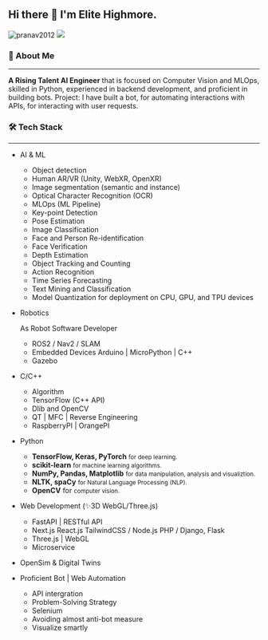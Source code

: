 ## Hi there 👋 I'm Elite Highmore.

<!--
**elitedev9283/elitedev9283** is a ✨ _special_ ✨ repository because its `README.md` (this file) appears on your GitHub profile.
<p align="left"> <img src="https://komarev.com/ghpvc/?username=pranav2012&label=Profile%20views&color=0e75b6&style=flat" alt="pranav2012" /> 
  <a href="https://github.com/pranav2012/"><img src="https://img.shields.io/github/followers/pranav2012.svg?label=Follow%20@pranav2012&style=social"/> </a>
</p>
Here are some ideas to get you started:

- 🔭 I’m currently working on ...
- 🌱 I’m currently learning ...
- 👯 I’m looking to collaborate on ...
- 🤔 I’m looking for help with ...
- 💬 Ask me about ...
- 📫 How to reach me: ...
- 😄 Pronouns: ...
- ⚡ Fun fact: ...
-->
<p align="left"> <img src="https://komarev.com/ghpvc/?username=elitedev9283&label=Profile%20views&color=0e75b6&style=flat" alt="pranav2012" /> 
  <a href="https://github.com/elitedev9283/"><img src="https://img.shields.io/github/followers/pranav2012.svg?label=Follow%20@elitedev9283&style=social"/> </a>
</p>

### 🚀 About Me
----
**A Rising Talent AI Engineer** that is focused on Computer Vision and MLOps, skilled in Python, experienced in backend development, and proficient in building bots. Project: I have built a bot, for automating interactions with APIs, for interacting with user requests.
### 🛠️ Tech Stack
----
- AI & ML
  * Object detection
  * Human AR/VR (Unity, WebXR, OpenXR)
  * Image segmentation (semantic and instance)
  * Optical Character Recognition (OCR)
  * MLOps (ML Pipeline)
  * Key-point Detection
  * Pose Estimation
  * Image Classification
  * Face and Person Re-identification
  * Face Verification
  * Depth Estimation
  * Object Tracking and Counting
  * Action Recognition
  * Time Series Forecasting
  * Text Mining and Classification
  * Model Quantization for deployment on CPU, GPU, and TPU devices

- Robotics
  <p align="left"> As Robot Software Developer</p>
  
  * ROS2 / Nav2 / SLAM
  * Embedded Devices Arduino | MicroPython | C++
  * Gazebo
- C/C++
  * Algorithm
  * TensorFlow (C++ API)
  * Dlib and OpenCV
  * QT | MFC | Reverse Engineering
  * RaspberryPI | OrangePI
- Python
  * **TensorFlow, Keras, PyTorch** <small>for deep learning.</small>
  * **scikit-learn** <small>for machine learning algorithms.</small>
  * **NumPy, Pandas, Matplotlib** <small>for data manipulation, analysis and visualiztion.</small>
  * **NLTK, spaCy** <small>for Natural Language Processing (NLP).</small>
  * **OpenCV** for <small>computer vision.</small>
- Web Development (✨3D WebGL/Three.js)
  * FastAPI | RESTful API
  * Next.js React.js TailwindCSS / Node.js PHP / Django, Flask
  * Three.js | WebGL
  * Microservice
- OpenSim & Digital Twins
- Proficient Bot | Web Automation
  * API intergration
  * Problem-Solving Strategy
  * Selenium
  * Avoiding almost anti-bot measure
  * Visualize smartly

